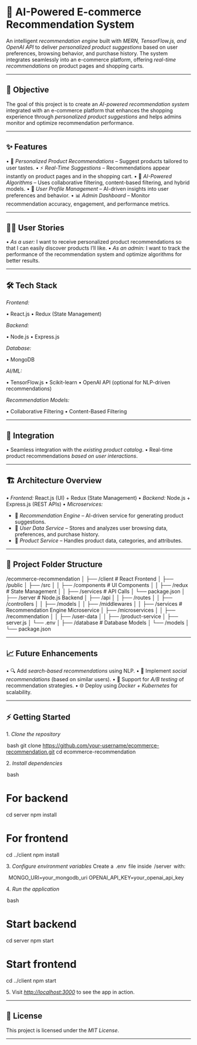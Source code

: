 
# 🛒 AI-Powered E-commerce Recommendation System

An intelligent *recommendation engine* built with *MERN, TensorFlow\.js, and OpenAI API* to deliver *personalized product suggestions* based on user preferences, browsing behavior, and purchase history. The system integrates seamlessly into an e-commerce platform, offering *real-time recommendations* on product pages and shopping carts.

---

## 🚀 Objective

The goal of this project is to create an *AI-powered recommendation system* integrated with an e-commerce platform that enhances the shopping experience through *personalized product suggestions* and helps admins monitor and optimize recommendation performance.

---

## ✨ Features

•⁠  ⁠🔮 *Personalized Product Recommendations* – Suggest products tailored to user tastes.
•⁠  ⁠⚡ *Real-Time Suggestions* – Recommendations appear instantly on product pages and in the shopping cart.
•⁠  ⁠🧠 *AI-Powered Algorithms* – Uses collaborative filtering, content-based filtering, and hybrid models.
•⁠  ⁠👤 *User Profile Management* – AI-driven insights into user preferences and behavior.
•⁠  ⁠📊 *Admin Dashboard* – Monitor recommendation accuracy, engagement, and performance metrics.

---

## 🧑‍💻 User Stories

•⁠  ⁠*As a user:* I want to receive personalized product recommendations so that I can easily discover products I’ll like.
•⁠  ⁠*As an admin:* I want to track the performance of the recommendation system and optimize algorithms for better results.

---

## 🛠 Tech Stack

*Frontend:*

•⁠  ⁠React.js
•⁠  ⁠Redux (State Management)

*Backend:*

•⁠  ⁠Node.js
•⁠  ⁠Express.js

*Database:*

•⁠  ⁠MongoDB

*AI/ML:*

•⁠  ⁠TensorFlow\.js
•⁠  ⁠Scikit-learn
•⁠  ⁠OpenAI API (optional for NLP-driven recommendations)

*Recommendation Models:*

•⁠  ⁠Collaborative Filtering
•⁠  ⁠Content-Based Filtering

---

## 🔗 Integration

•⁠  ⁠Seamless integration with the *existing product catalog*.
•⁠  ⁠Real-time product recommendations *based on user interactions*.

---

## 🏗 Architecture Overview

•⁠  ⁠*Frontend:* React.js (UI) + Redux (State Management)
•⁠  ⁠*Backend:* Node.js + Express.js (REST APIs)
•⁠  ⁠*Microservices:*

  * 📌 *Recommendation Engine* – AI-driven service for generating product suggestions.
  * 📌 *User Data Service* – Stores and analyzes user browsing data, preferences, and purchase history.
  * 📌 *Product Service* – Handles product data, categories, and attributes.

---

## 📂 Project Folder Structure


/ecommerce-recommendation
│
├── /client                # React Frontend
│   ├── /public
│   ├── /src
│   │   ├── /components    # UI Components
│   │   ├── /redux         # State Management
│   │   ├── /services      # API Calls
│   └── package.json
│
├── /server                # Node.js Backend
│   ├── /api
│   │   ├── /routes
│   │   ├── /controllers
│   │   ├── /models
│   │   ├── /middlewares
│   │   ├── /services      # Recommendation Engine Microservice
│   ├── /microservices
│   │   ├── /recommendation
│   │   ├── /user-data
│   │   ├── /product-service
│   ├── server.js
│   └── .env
│
├── /database              # Database Models
│   └── /models
│
└── package.json


---

## 📈 Future Enhancements

•⁠  ⁠🔍 Add *search-based recommendations* using NLP.
•⁠  ⁠🤝 Implement *social recommendations* (based on similar users).
•⁠  ⁠🧮 Support for *A/B testing* of recommendation strategies.
•⁠  ⁠🌐 Deploy using *Docker + Kubernetes* for scalability.

---

## ⚡ Getting Started

1.⁠ ⁠*Clone the repository*

   ⁠ bash
   git clone https://github.com/your-username/ecommerce-recommendation.git
   cd ecommerce-recommendation
    ⁠

2.⁠ ⁠*Install dependencies*

   ⁠ bash
   # For backend
   cd server
   npm install

   # For frontend
   cd ../client
   npm install
    ⁠

3.⁠ ⁠*Configure environment variables*
   Create a ⁠ .env ⁠ file inside ⁠ /server ⁠ with:

   
⁠    MONGO_URI=your_mongodb_uri
   OPENAI_API_KEY=your_openai_api_key
    ⁠

4.⁠ ⁠*Run the application*

   ⁠ bash
   # Start backend
   cd server
   npm start

   # Start frontend
   cd ../client
   npm start
    ⁠

5.⁠ ⁠Visit *[http://localhost:3000](http://localhost:3000)* to see the app in action.

---

## 📜 License

This project is licensed under the *MIT License*.

---
